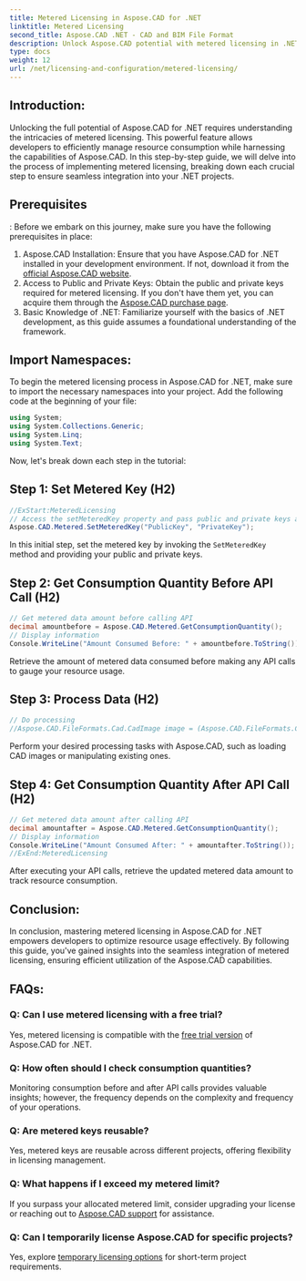 ```yaml
---
title: Metered Licensing in Aspose.CAD for .NET
linktitle: Metered Licensing
second_title: Aspose.CAD .NET - CAD and BIM File Format
description: Unlock Aspose.CAD potential with metered licensing in .NET. Optimize resource usage seamlessly. Explore our step-by-step guide.
type: docs
weight: 12
url: /net/licensing-and-configuration/metered-licensing/
---
```

## Introduction:
Unlocking the full potential of Aspose.CAD for .NET requires understanding the intricacies of metered licensing. This powerful feature allows developers to efficiently manage resource consumption while harnessing the capabilities of Aspose.CAD. In this step-by-step guide, we will delve into the process of implementing metered licensing, breaking down each crucial step to ensure seamless integration into your .NET projects.
## Prerequisites
:
Before we embark on this journey, make sure you have the following prerequisites in place:
1. Aspose.CAD Installation: Ensure that you have Aspose.CAD for .NET installed in your development environment. If not, download it from the [official Aspose.CAD website](https://releases.aspose.com/cad/net/).
2. Access to Public and Private Keys: Obtain the public and private keys required for metered licensing. If you don't have them yet, you can acquire them through the [Aspose.CAD purchase page](https://purchase.aspose.com/buy).
3. Basic Knowledge of .NET: Familiarize yourself with the basics of .NET development, as this guide assumes a foundational understanding of the framework.
## Import Namespaces:
To begin the metered licensing process in Aspose.CAD for .NET, make sure to import the necessary namespaces into your project. Add the following code at the beginning of your file:
```csharp
using System;
using System.Collections.Generic;
using System.Linq;
using System.Text;
```
Now, let's break down each step in the tutorial:
## Step 1: Set Metered Key (H2)
```csharp
//ExStart:MeteredLicensing
// Access the setMeteredKey property and pass public and private keys as parameters
Aspose.CAD.Metered.SetMeteredKey("PublicKey", "PrivateKey");
```
In this initial step, set the metered key by invoking the `SetMeteredKey` method and providing your public and private keys.
## Step 2: Get Consumption Quantity Before API Call (H2)
```csharp
// Get metered data amount before calling API
decimal amountbefore = Aspose.CAD.Metered.GetConsumptionQuantity();
// Display information
Console.WriteLine("Amount Consumed Before: " + amountbefore.ToString());
```
Retrieve the amount of metered data consumed before making any API calls to gauge your resource usage.
## Step 3: Process Data (H2)
```csharp
// Do processing
//Aspose.CAD.FileFormats.Cad.CadImage image = (Aspose.CAD.FileFormats.Cad.CadImage)Aspose.CAD.Image.load("BlockRefDgn.dwg");
```
Perform your desired processing tasks with Aspose.CAD, such as loading CAD images or manipulating existing ones.
## Step 4: Get Consumption Quantity After API Call (H2)
```csharp
// Get metered data amount after calling API
decimal amountafter = Aspose.CAD.Metered.GetConsumptionQuantity();
// Display information
Console.WriteLine("Amount Consumed After: " + amountafter.ToString());
//ExEnd:MeteredLicensing 
```
After executing your API calls, retrieve the updated metered data amount to track resource consumption.
## Conclusion:
In conclusion, mastering metered licensing in Aspose.CAD for .NET empowers developers to optimize resource usage effectively. By following this guide, you've gained insights into the seamless integration of metered licensing, ensuring efficient utilization of the Aspose.CAD capabilities.
## FAQs:
### Q: Can I use metered licensing with a free trial?
Yes, metered licensing is compatible with the [free trial version](https://releases.aspose.com/) of Aspose.CAD for .NET.
### Q: How often should I check consumption quantities?
Monitoring consumption before and after API calls provides valuable insights; however, the frequency depends on the complexity and frequency of your operations.
### Q: Are metered keys reusable?
Yes, metered keys are reusable across different projects, offering flexibility in licensing management.
### Q: What happens if I exceed my metered limit?
If you surpass your allocated metered limit, consider upgrading your license or reaching out to [Aspose.CAD support](https://forum.aspose.com/c/cad/19) for assistance.
### Q: Can I temporarily license Aspose.CAD for specific projects?
Yes, explore [temporary licensing options](https://purchase.aspose.com/temporary-license/) for short-term project requirements.